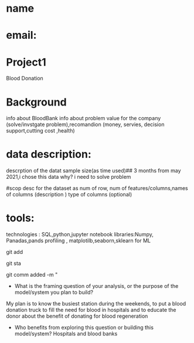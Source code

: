 # name
# email:

# Project1
Blood Donation 

# Background 
info about BloodBank
info about problem 
value for the company (solve/invstgate problem),recomandion (money, servies, decision support,cutting cost ,health)

# data description:
descrption of the datat
sample size(as time used)## 3 months from may 2021,i chose this data why? i need to solve problem 

#scop
desc for the dataset as num of row, num of features/columns,names of columns (description )
type of columns (optional)


# tools:
technologies : SQL,python,jupyter notebook
libraries:Numpy, Panadas,pands profiling , matplotilb,seaborn,sklearn for ML


git add 

git sta

git comm added -m "
     

* What is the framing question of your analysis, or the purpose of the model/system you plan to build?  

My plan is to know the busiest station during the weekends, to put a blood donation truck to fill the need for blood in hospitals and to educate the donor about the benefit of donating for blood regeneration


* Who benefits from exploring this question or building this model/system?
Hospitals and blood banks
